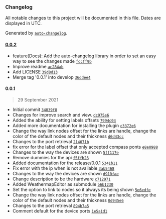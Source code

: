 ### Changelog

All notable changes to this project will be documented in this file. Dates are displayed in UTC.

Generated by [`auto-changelog`](https://github.com/CookPete/auto-changelog).

#### [0.0.2](https://github.com/edgeuno/WeathermapEditor/compare/0.0.1...0.0.2)

- feature(Docs): Add the auto-changelog library in order to set an easy way to see the changes made [`fccff9b`](https://github.com/edgeuno/WeathermapEditor/commit/fccff9be5fbf43256de8098a6372112169dc57e6)
- Improve readme [`ac284ab`](https://github.com/edgeuno/WeathermapEditor/commit/ac284ab03106829910ffddbd8314f5a6017f839b)
- Add LICENSE [`39d8d13`](https://github.com/edgeuno/WeathermapEditor/commit/39d8d1345d5f34d75155289ef2efd08396405535)
- Merge tag '0.0.1' into develop [`36ddee4`](https://github.com/edgeuno/WeathermapEditor/commit/36ddee469a86ae86a557e9aa36de0f8369cba0f9)

#### 0.0.1

> 29 September 2021

- Initial commit [`34039f8`](https://github.com/edgeuno/WeathermapEditor/commit/34039f838cd38cf1a9d5a3341af5ddb54909070d)
- Changes for improve search and view. [`dc975e6`](https://github.com/edgeuno/WeathermapEditor/commit/dc975e67ba3141f1dc3f7614b739cc96f4f430f6)
- Added the ability for setting labels offsets [`7994c04`](https://github.com/edgeuno/WeathermapEditor/commit/7994c04cfad6f91ea2ff343ab129ed69aef6c3b6)
- Added more documentation for installing the plugin [`c3372e6`](https://github.com/edgeuno/WeathermapEditor/commit/c3372e66d60f8a2486b34114a1cc67d78f0a75ce)
- Change the way link nodes offset for the links are handle, change the color of the default nodes and their thickness [`d6d43cc`](https://github.com/edgeuno/WeathermapEditor/commit/d6d43cc9664ae0069a08357a002a4405af7899d0)
- Changes to the port retrieval [`214071b`](https://github.com/edgeuno/WeathermapEditor/commit/214071b0f69a9164afd5bd21f368819d6ef0f217)
- fix error for the label offset that only accepted compass ponts [`e8e0988`](https://github.com/edgeuno/WeathermapEditor/commit/e8e09880bd07cd5845bd6dbbd2010115aa97e956)
- Changes to the way the devices are shown [`5ff117e`](https://github.com/edgeuno/WeathermapEditor/commit/5ff117e138760e0fd67e7ab5116580d714d427b6)
- Remove dummies for the api [`f5ffb26`](https://github.com/edgeuno/WeathermapEditor/commit/f5ffb26a1c7732ed0463b35c9012189b21e4295f)
- Added documentation for the release/0.0.1 [`5341b11`](https://github.com/edgeuno/WeathermapEditor/commit/5341b11ef18ce81e248e305d42d7598a10306eac)
- Fix error with the ip when is not available [`3ab5468`](https://github.com/edgeuno/WeathermapEditor/commit/3ab5468077e3e462a7ad6e4ac5afddd24d340eb2)
- Changes to the way the devices are shown [`d910fae`](https://github.com/edgeuno/WeathermapEditor/commit/d910faea5e4725565788c7d8909a0da4bae4958b)
- Change description to be the hardware [`c712971`](https://github.com/edgeuno/WeathermapEditor/commit/c71297154a762a55bef37b976d09d93dbfe09281)
- Added WeathermapEditor as submodule [`b6b1230`](https://github.com/edgeuno/WeathermapEditor/commit/b6b123095ca17a291a7e4ec5265e8fc84a079e86)
- Set the option to link to nodes so it always its being shown [`5e6edfe`](https://github.com/edgeuno/WeathermapEditor/commit/5e6edfe596a43f6b61f036d7a20bf61d214c1405)
- Change the way link nodes offset for the links are handle, change the color of the default nodes and their thickness [`0d945e6`](https://github.com/edgeuno/WeathermapEditor/commit/0d945e6cccbea2c951b36276e94e8700d3a9c917)
- Changes to the port retrieval [`894b7a5`](https://github.com/edgeuno/WeathermapEditor/commit/894b7a5e35bb706a70bfd452ceef394d855ddf94)
- Comment default for the device ports [`1e5a1d1`](https://github.com/edgeuno/WeathermapEditor/commit/1e5a1d1cfb1e2cea15792e3c06734bf7ff859b4a)

